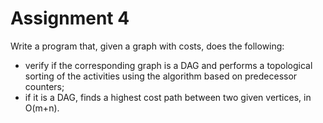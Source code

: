 # Assignment 4

Write a program that, given a graph with costs, does the following:
- verify if the corresponding graph is a DAG and performs a topological sorting of the activities using the algorithm based on predecessor counters;
- if it is a DAG, finds a highest cost path between two given vertices, in O(m+n).
